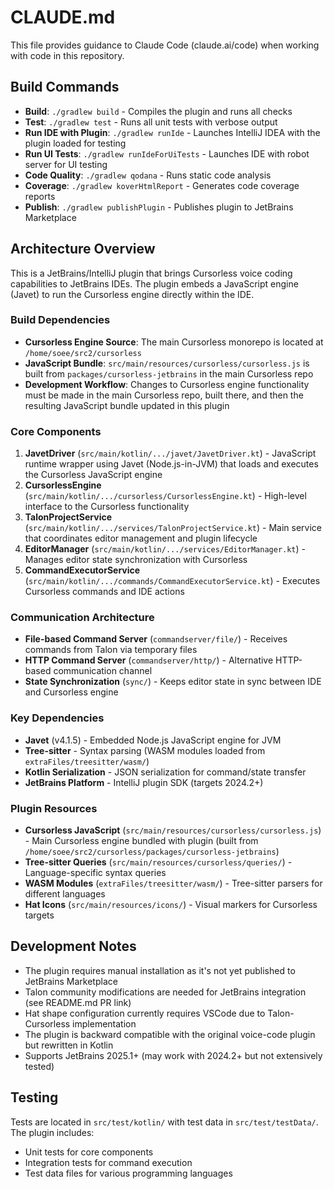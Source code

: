 # CLAUDE.md

This file provides guidance to Claude Code (claude.ai/code) when working with code in this repository.

## Build Commands

- **Build**: `./gradlew build` - Compiles the plugin and runs all checks
- **Test**: `./gradlew test` - Runs all unit tests with verbose output
- **Run IDE with Plugin**: `./gradlew runIde` - Launches IntelliJ IDEA with the plugin loaded for testing
- **Run UI Tests**: `./gradlew runIdeForUiTests` - Launches IDE with robot server for UI testing
- **Code Quality**: `./gradlew qodana` - Runs static code analysis
- **Coverage**: `./gradlew koverHtmlReport` - Generates code coverage reports
- **Publish**: `./gradlew publishPlugin` - Publishes plugin to JetBrains Marketplace

## Architecture Overview

This is a JetBrains/IntelliJ plugin that brings Cursorless voice coding capabilities to JetBrains IDEs. The plugin embeds a JavaScript engine (Javet) to run the Cursorless engine directly within the IDE.

### Build Dependencies

- **Cursorless Engine Source**: The main Cursorless monorepo is located at `/home/soee/src2/cursorless`
- **JavaScript Bundle**: `src/main/resources/cursorless/cursorless.js` is built from `packages/cursorless-jetbrains` in the main Cursorless repo
- **Development Workflow**: Changes to Cursorless engine functionality must be made in the main Cursorless repo, built there, and then the resulting JavaScript bundle updated in this plugin

### Core Components

1. **JavetDriver** (`src/main/kotlin/.../javet/JavetDriver.kt`) - JavaScript runtime wrapper using Javet (Node.js-in-JVM) that loads and executes the Cursorless JavaScript engine
2. **CursorlessEngine** (`src/main/kotlin/.../cursorless/CursorlessEngine.kt`) - High-level interface to the Cursorless functionality
3. **TalonProjectService** (`src/main/kotlin/.../services/TalonProjectService.kt`) - Main service that coordinates editor management and plugin lifecycle
4. **EditorManager** (`src/main/kotlin/.../services/EditorManager.kt`) - Manages editor state synchronization with Cursorless
5. **CommandExecutorService** (`src/main/kotlin/.../commands/CommandExecutorService.kt`) - Executes Cursorless commands and IDE actions

### Communication Architecture

- **File-based Command Server** (`commandserver/file/`) - Receives commands from Talon via temporary files
- **HTTP Command Server** (`commandserver/http/`) - Alternative HTTP-based communication channel
- **State Synchronization** (`sync/`) - Keeps editor state in sync between IDE and Cursorless engine

### Key Dependencies

- **Javet** (v4.1.5) - Embedded Node.js JavaScript engine for JVM
- **Tree-sitter** - Syntax parsing (WASM modules loaded from `extraFiles/treesitter/wasm/`)
- **Kotlin Serialization** - JSON serialization for command/state transfer
- **JetBrains Platform** - IntelliJ plugin SDK (targets 2024.2+)

### Plugin Resources

- **Cursorless JavaScript** (`src/main/resources/cursorless/cursorless.js`) - Main Cursorless engine bundled with plugin (built from `/home/soee/src2/cursorless/packages/cursorless-jetbrains`)
- **Tree-sitter Queries** (`src/main/resources/cursorless/queries/`) - Language-specific syntax queries
- **WASM Modules** (`extraFiles/treesitter/wasm/`) - Tree-sitter parsers for different languages
- **Hat Icons** (`src/main/resources/icons/`) - Visual markers for Cursorless targets

## Development Notes

- The plugin requires manual installation as it's not yet published to JetBrains Marketplace
- Talon community modifications are needed for JetBrains integration (see README.md PR link)
- Hat shape configuration currently requires VSCode due to Talon-Cursorless implementation
- The plugin is backward compatible with the original voice-code plugin but rewritten in Kotlin
- Supports JetBrains 2025.1+ (may work with 2024.2+ but not extensively tested)

## Testing

Tests are located in `src/test/kotlin/` with test data in `src/test/testData/`. The plugin includes:
- Unit tests for core components
- Integration tests for command execution
- Test data files for various programming languages
